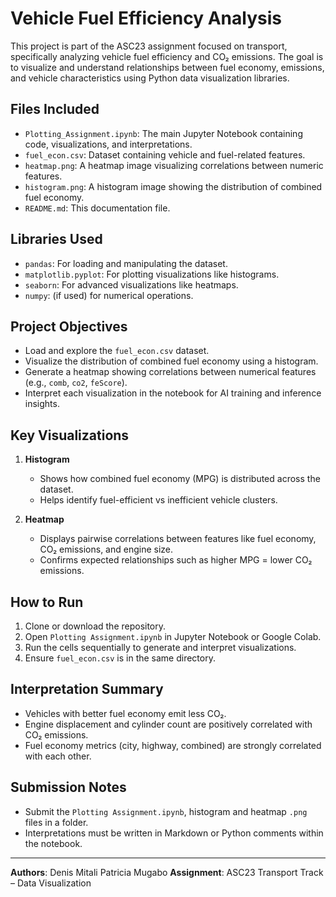 # Vehicle Fuel Efficiency Analysis

This project is part of the ASC23 assignment focused on transport, specifically analyzing vehicle fuel efficiency and CO₂ emissions. The goal is to visualize and understand relationships between fuel economy, emissions, and vehicle characteristics using Python data visualization libraries.

##  Files Included

- `Plotting_Assignment.ipynb`: The main Jupyter Notebook containing code, visualizations, and interpretations.
- `fuel_econ.csv`: Dataset containing vehicle and fuel-related features.
- `heatmap.png`: A heatmap image visualizing correlations between numeric features.
- `histogram.png`: A histogram image showing the distribution of combined fuel economy.
- `README.md`: This documentation file.

##  Libraries Used

- `pandas`: For loading and manipulating the dataset.
- `matplotlib.pyplot`: For plotting visualizations like histograms.
- `seaborn`: For advanced visualizations like heatmaps.
- `numpy`: (if used) for numerical operations.

##  Project Objectives

- Load and explore the `fuel_econ.csv` dataset.
- Visualize the distribution of combined fuel economy using a histogram.
- Generate a heatmap showing correlations between numerical features (e.g., `comb`, `co2`, `feScore`).
- Interpret each visualization in the notebook for AI training and inference insights.

##  Key Visualizations

1. **Histogram**
   - Shows how combined fuel economy (MPG) is distributed across the dataset.
   - Helps identify fuel-efficient vs inefficient vehicle clusters.

2. **Heatmap**
   - Displays pairwise correlations between features like fuel economy, CO₂ emissions, and engine size.
   - Confirms expected relationships such as higher MPG = lower CO₂ emissions.

##  How to Run

1. Clone or download the repository.
2. Open `Plotting Assignment.ipynb` in Jupyter Notebook or Google Colab.
3. Run the cells sequentially to generate and interpret visualizations.
4. Ensure `fuel_econ.csv` is in the same directory.

##  Interpretation Summary

- Vehicles with better fuel economy emit less CO₂.
- Engine displacement and cylinder count are positively correlated with CO₂ emissions.
- Fuel economy metrics (city, highway, combined) are strongly correlated with each other.

##  Submission Notes

- Submit the `Plotting Assignment.ipynb`, histogram and heatmap `.png` files in a folder.
- Interpretations must be written in Markdown or Python comments within the notebook.

---

**Authors**: Denis Mitali 
            Patricia Mugabo 
**Assignment**: ASC23 Transport Track – Data Visualization  
